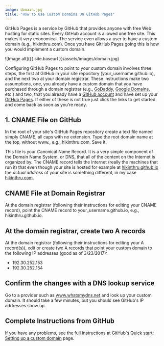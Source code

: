 ```yaml
---
image: domain.jpg
title: "How to Use Custom Domains On GitHub Pages"
---
```


GitHub Pages is a service by GitHub that provides anyone with free Web hosting for static sites. Every GitHub account is allowed one free site. This makes it *very* economical. The service even allows a user to have a custom domain (e.g., hikinthru.com). Once you have GitHub Pages going this is how you would implement a custom domain.

![Image alt]({{ site.baseurl }}/assets/images/domain.jpg)

Configuring GitHub Pages to point to your custom domain involves three steps, the first at GitHub in your site repository (your_username.github.io), and the next two at your domain registrar. These instructions make two assumptions, one, you already have a custom domain that you have purchased through a domain registrar (e.g., [GoDaddy](https://www.godaddy.com), [Google Domains](https://domains.google/), etc.) and two, that you already have a [GitHub account](https://github.com/) and have set up your [GitHub Pages](https://pages.github.com/). If either of these is not true just click the links to get started and come back as soon as you're ready.

## 1. CNAME File on GitHub

In the root of your site's GitHub Pages repository create a text file named simply CNAME, all caps with no extension. Type the root domain name at the top, without www., e.g., hikinthru.com. Save it.

This file is your Canonical Name Record. It is a very simple component of the Domain Name System, or DNS, that all of the content on the Internet is organized by. The CNAME record tells the Internet (really the machines that run it) that even though your site is hosted for example at [hikinthru.github.io](https://hikinthru.github.io) the *actual address* of your site is something different, in my case [hikinthru.com](hikinthru.com).

## CNAME File at Domain Registrar

At the domain registrar (following their instructions for editing your CNAME record), point the CNAME record to your_username.github.io, e.g., hikinthru.github.io.

## At the domain registrar, create two A records

At the domain registrar (following their instructions for editing your A record(s)), edit or create two A records that point your custom domain to the following IP addresses (good as of 3/23/2017):

* 192.30.252.153
* 192.30.252.154

## Confirm the changes with a DNS lookup service

Go to a provider such as www.whatsmydns.net and look up your custom domain. It should take a few minutes, but you should see GitHub's IP addresses show up.

## Complete Instructions from GitHub

If you have any problems, see the full instructions at GitHub's [Quick start: Setting up a custom domain](https://help.github.com/articles/quick-start-setting-up-a-custom-domain/) page.
